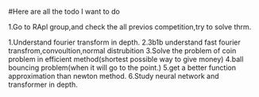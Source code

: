 #Here are all the todo I want to do

1.Go to RApl group,and check the all previos competition,try to solve thrm.



1.Understand fourier transform in depth.
2.3b1b understand fast fourier transfrom,convoultion,normal distrubition
3.Solve the problem of coin problem in efficient method(shortest possible way to give money)
4.ball bouncing problem(when it will go to the point.)
5.get a better function approximation than newton method.
6.Study neural network and transformer in depth.
